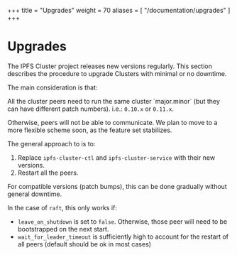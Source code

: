 +++
title = "Upgrades"
weight = 70
aliases = [
    "/documentation/upgrades"
]
+++

# Upgrades

The IPFS Cluster project releases new versions regularly. This section describes the procedure to upgrade Clusters with minimal or no downtime.

The main consideration is that:

<div class="tipbox warning"> All the cluster peers need to run the same cluster `major.minor` (but they can have different patch numbers). i.e.: <code>0.10.x</code> or <code>0.11.x</code>.</div>

Otherwise, peers will not be able to communicate. We plan to move to a more flexible scheme soon, as the feature set stabilizes.

The general approach to is to:

1. Replace `ipfs-cluster-ctl` and `ipfs-cluster-service` with their new versions.
2. Restart all the peers.

For compatible versions (patch bumps), this can be done gradually without general downtime.

In the case of `raft`, this only works if:

* `leave_on_shutdown` is set to `false`. Otherwise, those peer will need to be bootstrapped on the next start.
* `wait_for_leader_timeout` is sufficiently high to account for the restart of all peers (default should be ok in most cases)

